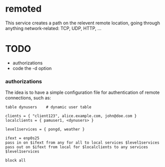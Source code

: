 # remoted

This service creates a path on the relevent remote location, going through anything network-related: TCP, UDP, HTTP, ...

# TODO

* authorizations
* code the -d option

### authorizations

The idea is to have a simple configuration file for authentication of remote connections, such as:

    table dynusers    # dynamic user table
    
    clients = { "client123", alice.example.com, john@doe.com }
    localclients = { pamuser1, <dynusers> }
    
    level1services = { pongd, weather }
    
    ifext = enp0s25
    pass in on $ifext from any for all to local services $level1services
    pass out on $ifext from local for $localclients to any services $level1services
    
    block all
